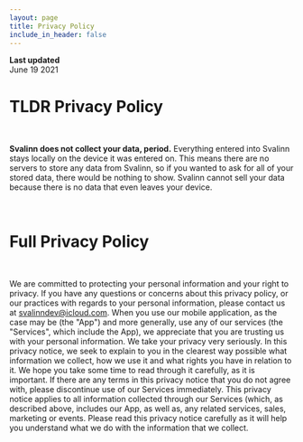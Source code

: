 ```yaml
---
layout: page
title: Privacy Policy
include_in_header: false
---
```


**Last updated**  
June 19 2021

# TLDR Privacy Policy

<br>

**Svalinn does not collect your data, period.** Everything entered into Svalinn stays locally on the device it was entered on. This means there are no servers to store any data from Svalinn, so if you wanted to ask for all of your stored data, there would be nothing to show. Svalinn cannot sell your data because there is no data that even leaves your device.

<br>

# Full Privacy Policy

<br>

 We are committed to protecting your personal information and your right to privacy. If you have any questions or concerns about this privacy policy, or our practices with regards to your personal information, please contact us at svalinndev@icloud.com. When you use our mobile application, as the case may be (the "App") and more generally, use any of our services (the "Services", which include the App), we appreciate that you are trusting us with your personal information. We take your privacy very seriously. In this privacy notice, we seek to explain to you in the clearest way possible what information we collect, how we use it and what rights you have in relation to it. We hope you take some time to read through it carefully, as it is important. If there are any terms in this privacy notice that you do not agree with, please discontinue use of our Services immediately. This privacy notice applies to all information collected through our Services (which, as described above, includes our App, as well as, any related services, sales, marketing or events. Please read this privacy notice carefully as it will help you understand what we do with the information that we collect.

<br>
